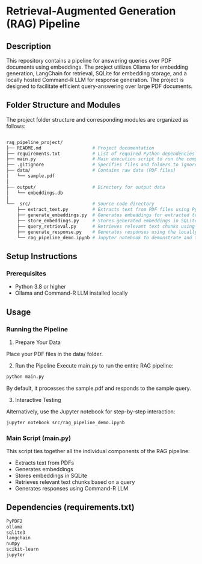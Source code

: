 # Retrieval-Augmented Generation (RAG) Pipeline

## Description

This repository contains a pipeline for answering queries over PDF documents using embeddings. The project utilizes Ollama for 
embedding generation, LangChain for retrieval, SQLite for embedding storage, and a locally hosted Command-R LLM for response 
generation. The project is designed to facilitate efficient query-answering over large PDF documents.

## Folder Structure and Modules

The project folder structure and corresponding modules are organized as follows:

```bash

rag_pipeline_project/
├── README.md                   # Project documentation
├── requirements.txt            # List of required Python dependencies
├── main.py                     # Main execution script to run the complete workflow
├── .gitignore                  # Specifies files and folders to ignore in Git
├── data/                       # Contains raw data (PDF files)
│   └── sample.pdf
│
├── output/                     # Directory for output data
│   └── embeddings.db
│
└──  src/                       # Source code directory
    ├── extract_text.py         # Extracts text from PDF files using PyPDF2
    ├── generate_embeddings.py  # Generates embeddings for extracted text using Ollama
    ├── store_embeddings.py     # Stores generated embeddings in SQLite
    ├── query_retrieval.py      # Retrieves relevant text chunks using cosine similarity
    ├── generate_response.py    # Generates responses using the locally hosted Command-R LLM
    └── rag_pipeline_demo.ipynb # Jupyter notebook to demonstrate and test the RAG pipeline interactively
```

## Setup Instructions

### Prerequisites
- Python 3.8 or higher
- Ollama and Command-R LLM installed locally

## Usage

### Running the Pipeline

1. Prepare Your Data

Place your PDF files in the data/ folder.

2. Run the Pipeline
Execute main.py to run the entire RAG pipeline:
```bash
python main.py
```
By default, it processes the sample.pdf and responds to the sample query.

3. Interactive Testing
   
Alternatively, use the Jupyter notebook for step-by-step interaction:
```bash
jupyter notebook src/rag_pipeline_demo.ipynb
```
### Main Script (main.py)

This script ties together all the individual components of the RAG pipeline:

- Extracts text from PDFs
- Generates embeddings
- Stores embeddings in SQLite
- Retrieves relevant text chunks based on a query
- Generates responses using Command-R LLM

## Dependencies (requirements.txt)
```bash
PyPDF2
ollama
sqlite3
langchain
numpy
scikit-learn
jupyter
```

